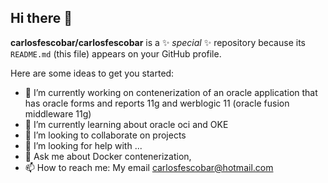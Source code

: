 ## Hi there 👋


**carlosfescobar/carlosfescobar** is a ✨ _special_ ✨ repository because its `README.md` (this file) appears on your GitHub profile.

Here are some ideas to get you started:

- 🔭 I’m currently working on contenerization of an oracle application that has oracle forms and reports 11g and werblogic 11 (oracle fusion middleware 11g)  
- 🌱 I’m currently learning about oracle oci and OKE
- 👯 I’m looking to collaborate on projects 
- 🤔 I’m looking for help with ...
- 💬 Ask me about Docker contenerization, 
- 📫 How to reach me: My email carlosfescobar@hotmail.com


